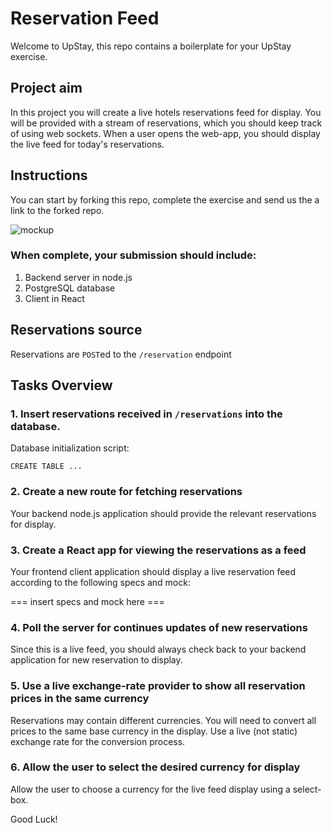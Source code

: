 # Reservation Feed

Welcome to UpStay, this repo contains a boilerplate for your UpStay exercise.

## Project aim

In this project you will create a live hotels reservations feed for display.
You will be provided with a stream of reservations, which you should keep track of using web sockets.
When a user opens the web-app, you should display the live feed for today's reservations.

## Instructions

You can start by forking this repo, complete the exercise and send us the a link to the forked repo.

![mockup](https://raw.githubusercontent.com/ancillary-streams/upstay-exercise-medium/master/preview-layout/lg.png)

### When complete, your submission should include:

1. Backend server in node.js
2. PostgreSQL database
3. Client in React

## Reservations source

Reservations are `POST`ed to the `/reservation` endpoint

## Tasks Overview

### 1. Insert reservations received in `/reservations` into the database.

Database initialization script:

```
CREATE TABLE ...
```

### 2. Create a new route for fetching reservations

Your backend node.js application should provide the relevant reservations for display.

### 3. Create a React app for viewing the reservations as a feed

Your frontend client application should display a live reservation feed according to the following specs and mock:

=== insert specs and mock here ===

### 4. Poll the server for continues updates of new reservations

Since this is a live feed, you should always check back to your backend application for new reservation to display.

### 5. Use a live exchange-rate provider to show all reservation prices in the same currency

Reservations may contain different currencies.
You will need to convert all prices to the same base currency in the display. Use a live (not static) exchange rate for the conversion process.

### 6. Allow the user to select the desired currency for display

Allow the user to choose a currency for the live feed display using a select-box.

Good Luck!
